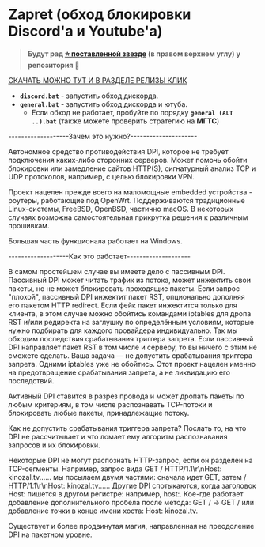 # Zapret (обход блокировки Discord'а и Youtube'а)

>**Будут рад [⭐ поставленной звезде]((https://github.com/Detools1221/2025-YouTube-Discord-Zapret)) (в правом верхнем углу) у репозитория 🙂**

[СКАЧАТЬ МОЖНО ТУТ И В РАЗДЕЛЕ РЕЛИЗЫ КЛИК](https://github.com/Detools1221/2025-YouTube-Discord-Zapret/releases/tag/zapret)


- **`discord.bat`** - запустить обход дискорда.
- **`general.bat`** - запустить обход дискорда и ютуба.
  * Если обход не работает, пробуйте по порядку **`general (ALT ..).bat`** (также можете проверить стратегию на **МГТС**)

-------------------Зачем это нужно?---------------------


Автономное средство противодействия DPI, которое не требует подключения каких-либо сторонних серверов. Может помочь обойти блокировки или замедление сайтов HTTP(S), сигнатурный анализ TCP и UDP протоколов, например, с целью блокировки VPN.

Проект нацелен прежде всего на маломощные embedded устройства - роутеры, работающие под OpenWrt. Поддерживаются традиционные Linux-системы, FreeBSD, OpenBSD, частично macOS. В некоторых случаях возможна самостоятельная прикрутка решения к различным прошивкам.

Большая часть функционала работает на Windows.




-------------------Как это работает--------------------


В самом простейшем случае вы имеете дело с пассивным DPI. Пассивный DPI может читать трафик из потока, может инжектить свои пакеты, но не может блокировать проходящие пакеты. Если запрос "плохой", пассивный DPI инжектит пакет RST, опционально дополняя его пакетом HTTP redirect. Если фейк пакет инжектится только для клиента, в этом случае можно обойтись командами iptables для дропа RST и/или редиректа на заглушку по определённым условиям, которые нужно подбирать для каждого провайдера индивидуально. Так мы обходим последствия срабатывания триггера запрета. Если пассивный DPI направляет пакет RST в том числе и серверу, то вы ничего с этим не сможете сделать. Ваша задача — не допустить срабатывания триггера запрета. Одними iptables уже не обойтись. Этот проект нацелен именно на предотвращение срабатывания запрета, а не ликвидацию его последствий.

Активный DPI ставится в разрез провода и может дропать пакеты по любым критериям, в том числе распознавать TCP-потоки и блокировать любые пакеты, принадлежащие потоку.

Как не допустить срабатывания триггера запрета? Послать то, на что DPI не рассчитывает и что ломает ему алгоритм распознавания запросов и их блокировки.

Некоторые DPI не могут распознать HTTP-запрос, если он разделен на TCP-сегменты. Например, запрос вида GET / HTTP/1.1\r\nHost: kinozal.tv...... мы посылаем двумя частями: сначала идет GET, затем / HTTP/1.1\r\nHost: kinozal.tv...... Другие DPI спотыкаются, когда заголовок Host: пишется в другом регистре: например, host:. Кое-где работает добавление дополнительного пробела после метода: GET / → GET / или добавление точки в конце имени хоста: Host: kinozal.tv.

Существует и более продвинутая магия, направленная на преодоление DPI на пакетном уровне.

